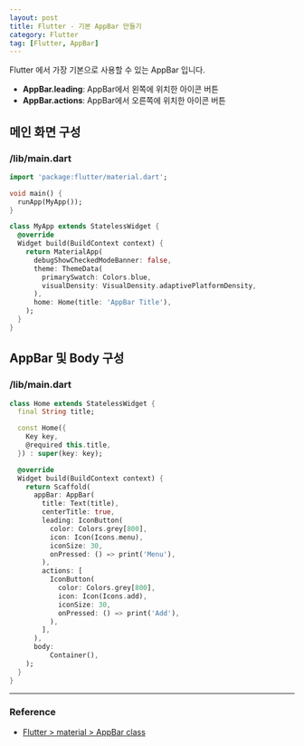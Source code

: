 ```yaml
---
layout: post
title: Flutter - 기본 AppBar 만들기
category: Flutter
tag: [Flutter, AppBar]
---
```


Flutter 에서 가장 기본으로 사용할 수 있는 AppBar 입니다. 

- **AppBar.leading**: AppBar에서 왼쪽에 위치한 아이콘 버튼
- **AppBar.actions**: AppBar에서 오른쪽에 위치한 아이콘 버튼

## 메인 화면 구성
### /lib/main.dart
~~~dart
import 'package:flutter/material.dart';

void main() {
  runApp(MyApp());
}

class MyApp extends StatelessWidget {
  @override
  Widget build(BuildContext context) {
    return MaterialApp(
      debugShowCheckedModeBanner: false,
      theme: ThemeData(
        primarySwatch: Colors.blue,
        visualDensity: VisualDensity.adaptivePlatformDensity,
      ),
      home: Home(title: 'AppBar Title'),
    );
  }
}
~~~

## AppBar 및 Body 구성
### /lib/main.dart
```dart
class Home extends StatelessWidget {
  final String title;

  const Home({
    Key key,
    @required this.title,
  }) : super(key: key);

  @override
  Widget build(BuildContext context) {
    return Scaffold(
      appBar: AppBar(
        title: Text(title),
        centerTitle: true,
        leading: IconButton(
          color: Colors.grey[800],
          icon: Icon(Icons.menu),
          iconSize: 30,
          onPressed: () => print('Menu'),
        ),
        actions: [
          IconButton(
            color: Colors.grey[800],
            icon: Icon(Icons.add),
            iconSize: 30,
            onPressed: () => print('Add'),
          ),
        ],
      ),
      body:
          Container(),
    );
  }
}
```

***
### Reference
- [Flutter > material > AppBar class
](https://api.flutter.dev/flutter/material/AppBar-class.html)
